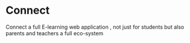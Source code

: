 # Connect
Connect a full E-learning web application , not just for students but also parents and teachers a full eco-system

